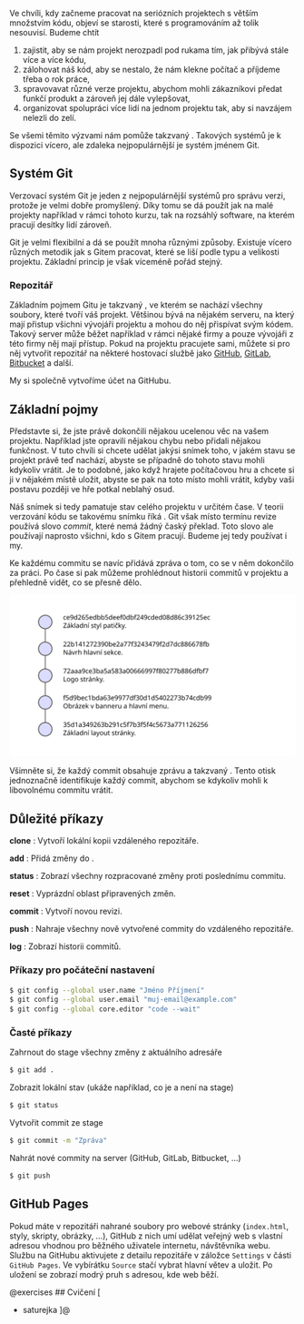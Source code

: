 Ve chvíli, kdy začneme pracovat na seriózních projektech s větším množstvím kódu, objeví se starosti, které s programováním až tolik nesouvisí. Budeme chtít

1. zajistit, aby se nám projekt nerozpadl pod rukama tím, jak přibývá stále více a více kódu,
1. zálohovat náš kód, aby se nestalo, že nám klekne počítač a příjdeme třeba o rok práce,
1. spravovavat různé verze projektu, abychom mohli zákazníkovi předat funkčí produkt a zároveň jej dále vylepšovat,
1. organizovat spolupráci více lidí na jednom projektu tak, aby si navzájem nelezli do zelí.

Se všemi těmito výzvami nám pomůže takzvaný <term cs="verzovací systém" en="version control system">. Takových systémů je k dispozici vícero, ale zdaleka nejpopulárnější je systém jménem Git.

## Systém Git

Verzovací systém Git je jeden z nejpopulárnější systémů pro správu verzi, protože je velmi dobře promyšlený. Díky tomu se dá použít jak na malé projekty například v rámci tohoto kurzu, tak na rozsáhlý software, na kterém pracují desítky lidí zároveň.

Git je velmi flexibilní a dá se použít mnoha různými způsoby. Existuje vícero různých metodik jak s Gitem pracovat, které se liší podle typu a velikosti projektu. Základní princip je však víceméně pořád stejný.

### Repozitář

Základním pojmem Gitu je takzvaný <term cs="repozitář" en="repository">, ve kterém se nachází všechny soubory, které tvoří váš projekt. Většinou bývá na nějakém serveru, na který mají přistup všichni vývojáři projektu a mohou do něj přispívat svým kódem. Takový server může běžet například v rámci nějaké firmy a pouze vývojáři z této firmy něj mají přístup. Pokud na projektu pracujete sami, můžete si pro něj vytvořit repozitář na některé hostovací službě jako [GitHub](https://github.com/), [GitLab](https://gitlab.com/), [Bitbucket](https://bitbucket.org/) a další.

My si společně vytvoříme účet na GitHubu.

## Základní pojmy

Představte si, že jste právě dokončili nějakou ucelenou věc na vašem projektu. Například jste opravili nějakou chybu nebo přidali nějakou funkčnost. V tuto chvíli si chcete udělat jakýsi snímek toho, v jakém stavu se projekt právě teď nachází, abyste se případně do tohoto stavu mohli kdykoliv vrátit. Je to podobné, jako když hrajete počítačovou hru a chcete si ji v nějakém místě uložit, abyste se pak na toto místo mohli vrátit, kdyby vaši postavu později ve hře potkal neblahý osud.

Náš snímek si tedy pamatuje stav celého projektu v určitém čase. V teorii verzování kódu se takovému snímku říká <term cs="revize" en="revision">. Git však místo termínu revize používá slovo _commit_, které nemá žádný časký překlad. Toto slovo ale používají naprosto všichni, kdo s Gitem pracují. Budeme jej tedy používat i my.

Ke každému commitu se navíc přidává zpráva o tom, co se v něm dokončilo za práci. Po čase si pak můžeme prohlédnout historii commitů v projektu a přehledně vidět, co se přesně dělo.

![Commity](assets/commits.svg)

Všimněte si, že každý commit obsahuje zprávu a takzvaný <term cs="digitální otisk" en="hash">. Tento otisk jednoznačně identifikuje každý commit, abychom se kdykoliv mohli k libovolnému commitu vrátit.

## Důležité příkazy

**clone**
: Vytvoří lokální kopii vzdáleného repozitáře.

**add**
: Přidá změny do <term cs="oblasti připravených změn" en="stage">.

**status**
: Zobrazí všechny rozpracované změny proti poslednímu commitu.

**reset**
: Vyprázdní oblast připravených změn.

**commit**
: Vytvoří novou revizi.

**push**
: Nahraje všechny nově vytvořené commity do vzdáleného repozitáře.

**log**
: Zobrazí historii commitů.

### Příkazy pro počáteční nastavení

```sh
$ git config --global user.name "Jméno Příjmení"
$ git config --global user.email "muj-email@example.com"
$ git config --global core.editor "code --wait"
```

### Časté příkazy

Zahrnout do stage všechny změny z aktuálního adresáře

```sh
$ git add .
```

Zobrazit lokální stav (ukáže například, co je a není na stage)

```sh
$ git status
```

Vytvořit commit ze stage

```sh
$ git commit -m "Zpráva"
```

Nahrát nové commity na server (GitHub, GitLab, Bitbucket, …)

```sh
$ git push
```

## GitHub Pages

Pokud máte v repozitáři nahrané soubory pro webové stránky (`index.html`, styly, skripty, obrázky, …), GitHub z nich umí udělat veřejný web s vlastní adresou vhodnou pro běžného uživatele internetu, návštěvníka webu. Službu na GitHubu aktivujete z detailu repozitáře v záložce `Settings` v části `GitHub Pages`. Ve vybírátku `Source` stačí vybrat hlavní větev a uložit. Po uložení se zobrazí modrý pruh s adresou, kde web běží.

@exercises ## Cvičení [

- saturejka
  ]@
